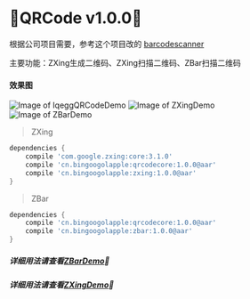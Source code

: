 :running:QRCode v1.0.0:running:
============
根据公司项目需要，参考这个项目改的 [barcodescanner](https://github.com/dm77/barcodescanner)

主要功能：ZXing生成二维码、ZXing扫描二维码、ZBar扫描二维码

#### 效果图
![Image of IqeggQRCodeDemo](https://raw.githubusercontent.com/bingoogolapple/QRCode/master/screenshots/IqeggQRCodeDemo.gif)
![Image of ZXingDemo](https://raw.githubusercontent.com/bingoogolapple/QRCode/master/screenshots/ZXingDemo.gif)
![Image of ZBarDemo](https://raw.githubusercontent.com/bingoogolapple/QRCode/master/screenshots/ZBarDemo.gif)

>ZXing

```groovy
dependencies {
    compile 'com.google.zxing:core:3.1.0'
    compile 'cn.bingoogolapple:qrcodecore:1.0.0@aar'
    compile 'cn.bingoogolapple:zxing:1.0.0@aar'
}
```
>ZBar

```groovy
dependencies {
    compile 'cn.bingoogolapple:qrcodecore:1.0.0@aar'
    compile 'cn.bingoogolapple:zbar:1.0.0@aar'
}
```

##### 详细用法请查看[ZBarDemo](https://github.com/bingoogolapple/QRCode/tree/master/zbardemo):feet:

##### 详细用法请查看[ZXingDemo](https://github.com/bingoogolapple/QRCode/tree/master/zxingdemo):feet:
